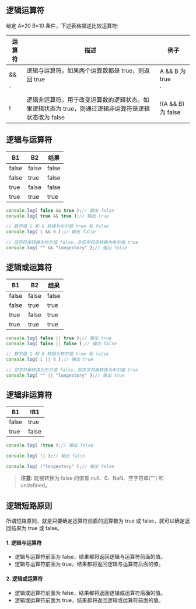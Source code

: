 ## 逻辑运算符

给定 A=20 B=10 条件，下述表格描述比较运算符:

| 运算符 | 描述 | 例子 |
| --- | --- | --- |
| && | 逻辑与运算符。如果两个运算数都是 true，则返回 true | A && B 为 true |
| `||` | 逻辑或运算符。如果两个运算数中任何一个是 true，则返回 true | A `||` B 为 true |
| ! | 逻辑非运算符。用于改变运算数的逻辑状态。如果逻辑状态为 true，则通过逻辑非运算符是逻辑状态改为 false | !(A && B) 为 false |

## 逻辑与运算符

| B1 | B2 | 结果 |
| --- | --- | --- |
| false | false | false |
| false | true | false |
| true | false | false |
| true | true | true |

```javascript
console.log( false && true );// 输出 false
console.log( true && true );// 输出 true

// 数字值 1 和 0 转换为布尔值 true 和 false
console.log( 1 && 0 );// 输出 false

// 空字符串转换为布尔值 false，非空字符串转换为布尔值 true
console.log( "" && "longestory" );// 输出 false
```

## 逻辑或运算符

| B1 | B2 | 结果 |
| --- | --- | --- |
| false | false | false |
| false | true | true |
| true | false | true |
| true | true | true |

```javascript
console.log( false || true );// 输出 true
console.log( false || false );// 输出 false

// 数字值 1 和 0 转换为布尔值 true 和 false
console.log( 1 || 0 );// 输出 true

// 空字符串转换为布尔值 false，非空字符串转换为布尔值 true
console.log( "" || "longestory" );// 输出 true
```

## 逻辑非运算符

| B1 | !B1 |
| --- | --- |
| false | true |
| true | false |

```javascript
console.log( !true );// 输出 false

console.log( !1 );// 输出 false

console.log( !"longestory" );// 输出 false
```

> **注意:** 能被转换为 false 的值有 null、0、NaN、空字符串("") 和 undefined。

## 逻辑短路原则

所谓短路原则，就是只要确定运算符前面的运算数为 true 或 false，就可以确定返回结果为 true 或 false。

#### 1. 逻辑与运算符

- 逻辑与运算符前面为 false，结果都将返回逻辑与运算符前面的值。
- 逻辑与运算符前面为 true，结果都将返回逻辑与运算符后面的值。

#### 2. 逻辑或运算符

- 逻辑或运算符前面为 false，结果都将返回逻辑或运算符后面的值。
- 逻辑或运算符前面为 true，结果都将返回逻辑或运算符前面的值。